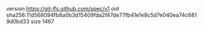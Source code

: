 version https://git-lfs.github.com/spec/v1
oid sha256:11d568094fb8a0b3d15409fda2f47de77fb41e1e8c5d7e040ea74c6819d0bd33
size 1467

